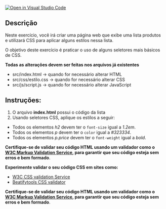 [![Open in Visual Studio Code](https://classroom.github.com/assets/open-in-vscode-2e0aaae1b6195c2367325f4f02e2d04e9abb55f0b24a779b69b11b9e10269abc.svg)](https://classroom.github.com/online_ide?assignment_repo_id=17068892&assignment_repo_type=AssignmentRepo)
## Descrição

Neste exercício, você irá criar uma página web que exibe uma lista produtos e utilizará CSS para aplicar alguns estilos nessa lista.

O objetivo deste exercício é praticar o uso de alguns seletores mais básicos de CSS.

**Todas as alterações devem ser feitas nos arquivos já existentes**

* src/index.html -> quando for necessário alterar HTML
* src/css/estilo.css -> quando for necessário alterar CSS
* src/js/script.js -> quando for necessário alterar JavaScript

## Instruções:

 1. O arquivo **index.html** possui o código da lista
 1. Usando seletores CSS, aplique os estilos a seguir:
  - Todos os elementos *h2* devem ter o `font-size` igual a *1.2em*.
  - Todos os elementos *p* devem ter o `color` igual a *#323334*.
  - Todos os elementos *p.price* devem ter o `font-weight` igual a *bold*.


**Certifique-se de validar seu código HTML usando um validador como o [W3C Markup Validation Service](https://validator.w3.org/), para garantir que seu código esteja sem erros e bem formado**.

**Experimente validar o seu código CSS em sites como:**

- <a href="https://jigsaw.w3.org/css-validator/" target="_blank">W3C CSS validation Service</a>
- <a href="https://beautifytools.com/css-validator.php" hreflang="en" target="_blank">Beatifytools CSS validator</a>

**Certifique-se de validar seu código HTML usando um validador como o [W3C Markup Validation Service](https://validator.w3.org/), para garantir que seu código esteja sem erros e bem formado**.


